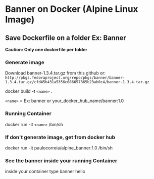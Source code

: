 # Banner on Docker (Alpine Linux Image)

## Save Dockerfile on a folder Ex: Banner
**Caution: Only one dockerfile per folder**

### Generate image

Download banner-1.3.4.tar.gz from this github or: <br>
`http://pkgs.fedoraproject.org/repo/pkgs/banner/banner-1.3.4.tar.gz/cfd45b431a5356c086657365b23ab0c4/banner-1.3.4.tar.gz`

docker build -t `<name>` .

`<name>` = Ex: banner or your_docker_hub_name/banner:1.0

### Running Container

docker run -it `<name>` /bin/sh

### If don't generate image, get from docker hub

docker run -it paulocorreia/alpine_banner:1.0 /bin/sh

### See the banner inside your running Container

inside your container type banner hello 